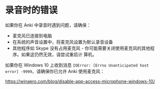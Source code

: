 # 录音时的错误

如果你在 Anki 中录音时遇到问题，请确保：

- 麦克风已连接到电脑
- 在系统的声音设置中，将麦克风设置为默认录音设备
- 其他程序如 Skype 没有占用麦克风 - 你可能需要关闭使用麦克风的其他程序。如果这仍然无效，请尝试重启计
  算机。

如果你在 Windows 10 上收到消息 `IOError: [Errno Unanticipated host error] -9999`，请确保你已允许
Anki 使用麦克风：

<https://winaero.com/blog/disable-app-access-microphone-windows-10/>
